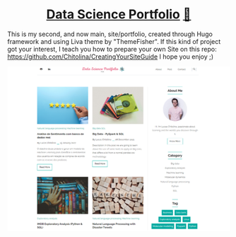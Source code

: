 <h1 align=center><a target="_blank" href="https://demo.gethugothemes.com/liva" rel="nofollow">Data Science Portfolio</a> <a  target="_blank" href="https://lighthouse-dot-webdotdevsite.appspot.com//lh/html?url=https%3A%2F%2Fdemo.gethugothemes.com%2Fliva%2F">🌠</a></h1>

This is my second, and now main, site/portfolio, created through Hugo framework and using Liva theme by "ThemeFisher". 
If this kind of project got your interest, I teach you how to prepare your own Site on this repo: https://github.com/Chitolina/CreatingYourSiteGuide
I hope you enjoy ;)


![Screenshot](screenshot.png)
